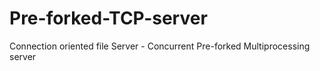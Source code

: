 # Pre-forked-TCP-server
Connection oriented file Server - Concurrent Pre-forked Multiprocessing server
